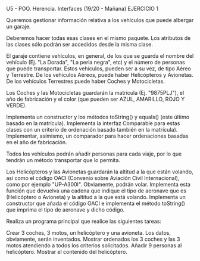 U5 - POO. Herencia. Interfaces (19/20 - Mañana)
EJERCICIO 1

Queremos gestionar información relativa a los vehículos que puede albergar un garaje.

Deberemos hacer todas esas clases en el mismo paquete. Los atributos de las clases sólo podrán ser accedidos desde la misma clase.

El garaje contiene vehículos, en general, de los que se guarda el nombre del vehículo (Ej. "La Dorada", "La perla negra", etc) y el número de personas que puede transportar. Estos vehículos, pueden ser a su vez, de tipo Aéreo y Terrestre. De los vehículos Aéreos, puede haber Helicópteros y Avionetas. De los vehículos Terrestres puede haber Coches y Motocicletas.

Los Coches y las Motocicletas guardarán la matrícula (Ej. "9875PLJ"), el año de fabricación y el color (que pueden ser AZUL, AMARILLO, ROJO Y VERDE).

Implementa un constructor y los métodos toString() y equals() (este último basado en la matrícula). Implementa la interfaz Comparable para estas clases con un criterio de ordenación basado también en la matrícula). Implementar, asímismo, un comparador para hacer ordenaciones basadas en el año de fabricación.

Todos los vehículos podrán añadir personas para cada viaje, por lo que tendrán un método transportar que lo permita.

Los Helicópteros y las Avionetas guardarán la altitud a la que están volando, así como el código  OACI (Convenio sobre Aviación Civil Internacional), como por ejemplo "UP-A300I". Obviamente, podrán volar. Implementa esta función que devuelva una cadena que indique el tipo de aeronave que es (Helicóptero o Avioneta) y la altitud a la que está volando. Implementa un constructor que añada el código OACI e implementa el método toString() que imprima el tipo de aeronave y dicho código.

Realiza un programa principal que realice las siguientes tareas:

Crear  3 coches, 3 motos, un helicóptero y una avioneta.
Los datos, obviamente, serán inventados.
Mostrar ordenados los 3 coches y las 3 motos atendiendo a todos los criterios solicitados.
Añadir 9 personas al helicóptero.
Mostrar el contenido del helicóptero.